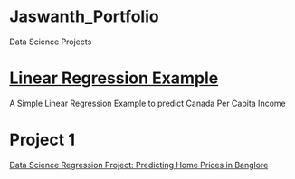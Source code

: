 # Jaswanth_Portfolio
Data Science Projects 
# [Linear Regression Example](https://github.com/iamjaswanth/Linear-Regression-Example)
A Simple Linear Regression Example to predict Canada Per Capita Income

# Project 1
[Data Science Regression Project: Predicting Home Prices in Banglore](https://github.com/iamjaswanth/Data-Science-Regression-Project-Predicting-Home-Prices-in-Banglore/blob/main/Benguluru_RealEstate.ipynb)
